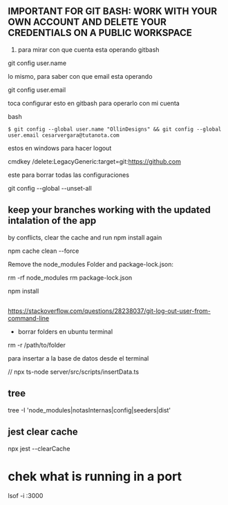 ## IMPORTANT FOR GIT BASH: WORK WITH YOUR OWN ACCOUNT AND DELETE YOUR CREDENTIALS ON A PUBLIC WORKSPACE


1. para mirar con que cuenta esta operando gitbash


git config user.name


lo mismo, para saber con que email esta operando


git config user.email


toca configurar esto en gitbash para operarlo con mi cuenta

bash

    $ git config --global user.name "OllinDesigns" && git config --global user.email cesarvergara@tutanota.com


estos en windows para hacer logout

cmdkey /delete:LegacyGeneric:target=git:https://github.com


este para borrar todas las configuraciones

git config --global --unset-all


## keep your branches working with the updated intalation of the app

by conflicts, clear the cache and run npm install again

npm cache clean --force

Remove the node_modules Folder and package-lock.json:

rm -rf node_modules
rm package-lock.json

npm install



## 

https://stackoverflow.com/questions/28238037/git-log-out-user-from-command-line

- borrar folders en ubuntu terminal

rm -r /path/to/folder


para insertar a la base de datos desde el terminal

// npx ts-node server/src/scripts/insertData.ts

## tree

tree -I 'node_modules|notasInternas|config|seeders|dist'


## jest clear cache

npx jest --clearCache

# chek what is running in a port

lsof -i :3000

